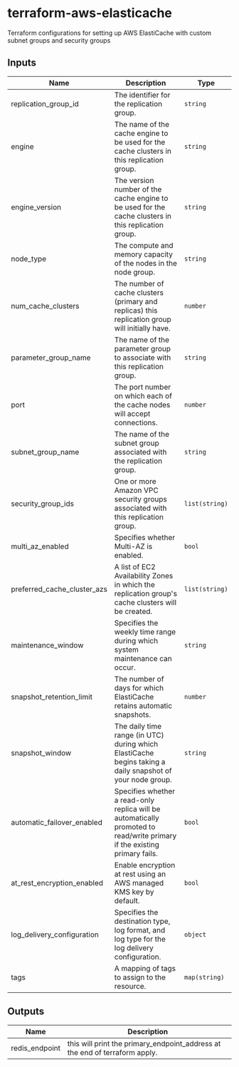 # terraform-aws-elasticache
Terraform configurations for setting up AWS ElastiCache with custom subnet groups and security groups


## Inputs

| Name | Description | Type |
|------|-------------|------|
| replication_group_id | The identifier for the replication group. | `string` |
| engine | The name of the cache engine to be used for the cache clusters in this replication group. | `string` |
| engine_version | The version number of the cache engine to be used for the cache clusters in this replication group. | `string` |
| node_type | The compute and memory capacity of the nodes in the node group. | `string` | `"cache.t3.micro"` | no |
| num_cache_clusters | The number of cache clusters (primary and replicas) this replication group will initially have. | `number` |
| parameter_group_name | The name of the parameter group to associate with this replication group. | `string` |
| port | The port number on which each of the cache nodes will accept connections. | `number` |
| subnet_group_name | The name of the subnet group associated with the replication group. | `string` |
| security_group_ids | One or more Amazon VPC security groups associated with this replication group. | `list(string)` |
| multi_az_enabled | Specifies whether Multi-AZ is enabled. | `bool` | `false` | no |
| preferred_cache_cluster_azs | A list of EC2 Availability Zones in which the replication group's cache clusters will be created. | `list(string)` |
| maintenance_window | Specifies the weekly time range during which system maintenance can occur. | `string` |
| snapshot_retention_limit | The number of days for which ElastiCache retains automatic snapshots. | `number` |
| snapshot_window | The daily time range (in UTC) during which ElastiCache begins taking a daily snapshot of your node group. | `string` |
| automatic_failover_enabled | Specifies whether a read-only replica will be automatically promoted to read/write primary if the existing primary fails. | `bool` |
| at_rest_encryption_enabled | Enable encryption at rest using an AWS managed KMS key by default. | `bool` |
| log_delivery_configuration | Specifies the destination type, log format, and log type for the log delivery configuration. | `object` |
| tags | A mapping of tags to assign to the resource. | `map(string)` |

## Outputs

| Name | Description |
|------|-------------|
| redis_endpoint | this will print the primary_endpoint_address at the end of terraform apply. |
